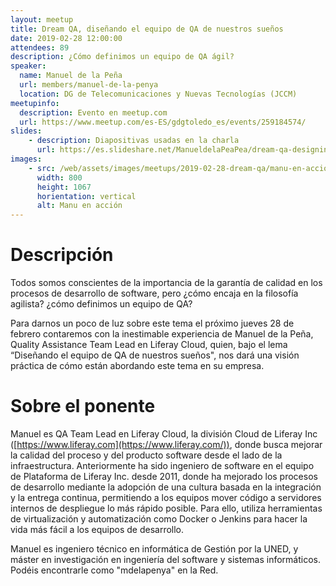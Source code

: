```yaml
---
layout: meetup
title: Dream QA, diseñando el equipo de QA de nuestros sueños
date: 2019-02-28 12:00:00
attendees: 89
description: ¿Cómo definimos un equipo de QA ágil?
speaker:
  name: Manuel de la Peña
  url: members/manuel-de-la-penya
  location: DG de Telecomunicaciones y Nuevas Tecnologías (JCCM)
meetupinfo:
  description: Evento en meetup.com
  url: https://www.meetup.com/es-ES/gdgtoledo_es/events/259184574/
slides:
    - description: Diapositivas usadas en la charla
      url: https://es.slideshare.net/ManueldelaPeaPea/dream-qa-designing-the-qa-team-where-wed-love-to-work
images:
    - src: /web/assets/images/meetups/2019-02-28-dream-qa/manu-en-accion.jpg
      width: 800
      height: 1067
      horientation: vertical
      alt: Manu en acción
---
```


# Descripción
Todos somos conscientes de la importancia de la garantía de calidad en los procesos de desarrollo de software, pero ¿cómo encaja en la filosofía agilista? ¿cómo definimos un equipo de QA?

Para darnos un poco de luz sobre este tema el próximo jueves 28 de febrero contaremos con la inestimable experiencia de Manuel de la Peña, Quality Assistance Team Lead en Liferay Cloud, quien, bajo el lema “Diseñando el equipo de QA de nuestros sueños", nos dará una visión práctica de cómo están abordando este tema en su empresa.

# Sobre el ponente
Manuel es QA Team Lead en Liferay Cloud, la división Cloud de Liferay Inc ([https://www.liferay.com](https://www.liferay.com/)), donde busca mejorar la calidad del proceso y del producto software desde el lado de la infraestructura. Anteriormente ha sido ingeniero de software en el equipo de Plataforma de Liferay Inc. desde 2011, donde ha mejorado los procesos de desarrollo mediante la adopción de una cultura basada en la integración y la entrega continua, permitiendo a los equipos mover código a servidores internos de despliegue lo más rápido posible. Para ello, utiliza herramientas de virtualización y automatización como Docker o Jenkins para hacer la vida más fácil a los equipos de desarrollo.

Manuel es ingeniero técnico en informática de Gestión por la UNED, y máster en investigación en ingeniería del software y sistemas informáticos. Podéis encontrarle como "mdelapenya" en la Red.